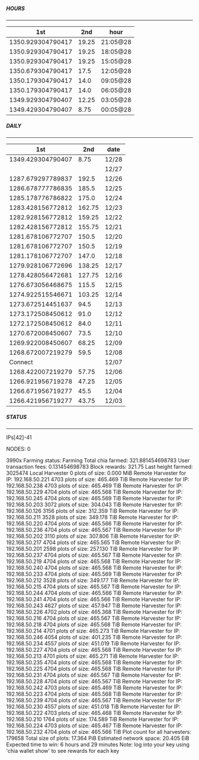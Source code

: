 ##### HOURS
-------

| 1st | 2nd | hour |
|---|----|-----|
|1350.929304790417 | 19.25 | 21:05@28 |
|1350.929304790417 | 19.25 | 18:05@28 |
|1350.929304790417 | 19.25 | 15:05@28 |
|1350.679304790417 | 17.5 | 12:05@28 |
|1350.179304790417 | 14.0 | 09:05@28 |
|1350.179304790417 | 14.0 | 06:05@28 |
|1349.929304790407 | 12.25 | 03:05@28 |
|1349.429304790407 | 8.75 | 00:05@28 |

##### DAILY
-------

| 1st | 2nd | date |
|---|----|-----|
|1349.429304790407 | 8.75 | 12/28 |
| |  | 12/27 |
|1287.679297789837 | 192.5 | 12/26 |
|1286.678777786835 | 185.5 | 12/25 |
|1285.178776786822 | 175.0 | 12/24 |
|1283.428156772812 | 162.75 | 12/23 |
|1282.928156772812 | 159.25 | 12/22 |
|1282.428156772812 | 155.75 | 12/21 |
|1281.678106772707 | 150.5 | 12/20 |
|1281.678106772707 | 150.5 | 12/19 |
|1281.178106772707 | 147.0 | 12/18 |
|1279.928106772696 | 138.25 | 12/17 |
|1278.428056472681 | 127.75 | 12/16 |
|1276.673056468675 | 115.5 | 12/15 |
|1274.922515546671 | 103.25 | 12/14 |
|1273.672514451637 | 94.5 | 12/13 |
|1273.172508450612 | 91.0 | 12/12 |
|1272.172508450612 | 84.0 | 12/11 |
|1270.672008450607 | 73.5 | 12/10 |
|1269.922008450607 | 68.25 | 12/09 |
|1268.672007219279 | 59.5 | 12/08 |
|Connect |  | 12/07 |
|1268.422007219279 | 57.75 | 12/06 |
|1266.921956719278 | 47.25 | 12/05 |
|1266.671956719277 | 45.5 | 12/04 |
|1266.421956719277 | 43.75 | 12/03 |


##### STATUS
-------

IPs[42]-41

NODES: 0


3990x
Farming status: Farming
Total chia farmed: 321.881454698783
User transaction fees: 0.131454698783
Block rewards: 321.75
Last height farmed: 3025474
Local Harvester
   0 plots of size: 0.000 MiB
Remote Harvester for IP: 192.168.50.221
   4703 plots of size: 465.469 TiB
Remote Harvester for IP: 192.168.50.238
   4703 plots of size: 465.469 TiB
Remote Harvester for IP: 192.168.50.229
   4704 plots of size: 465.568 TiB
Remote Harvester for IP: 192.168.50.245
   4704 plots of size: 465.569 TiB
Remote Harvester for IP: 192.168.50.203
   3072 plots of size: 304.043 TiB
Remote Harvester for IP: 192.168.50.126
   3156 plots of size: 312.359 TiB
Remote Harvester for IP: 192.168.50.211
   3528 plots of size: 349.178 TiB
Remote Harvester for IP: 192.168.50.220
   4704 plots of size: 465.566 TiB
Remote Harvester for IP: 192.168.50.236
   4704 plots of size: 465.567 TiB
Remote Harvester for IP: 192.168.50.202
   3110 plots of size: 307.806 TiB
Remote Harvester for IP: 192.168.50.217
   4704 plots of size: 465.565 TiB
Remote Harvester for IP: 192.168.50.201
   2598 plots of size: 257.130 TiB
Remote Harvester for IP: 192.168.50.237
   4704 plots of size: 465.567 TiB
Remote Harvester for IP: 192.168.50.219
   4704 plots of size: 465.568 TiB
Remote Harvester for IP: 192.168.50.240
   4704 plots of size: 465.568 TiB
Remote Harvester for IP: 192.168.50.233
   4704 plots of size: 465.569 TiB
Remote Harvester for IP: 192.168.50.212
   3528 plots of size: 349.177 TiB
Remote Harvester for IP: 192.168.50.215
   4704 plots of size: 465.567 TiB
Remote Harvester for IP: 192.168.50.244
   4704 plots of size: 465.566 TiB
Remote Harvester for IP: 192.168.50.241
   4704 plots of size: 465.566 TiB
Remote Harvester for IP: 192.168.50.243
   4627 plots of size: 457.947 TiB
Remote Harvester for IP: 192.168.50.226
   4702 plots of size: 465.368 TiB
Remote Harvester for IP: 192.168.50.216
   4704 plots of size: 465.567 TiB
Remote Harvester for IP: 192.168.50.218
   4704 plots of size: 465.568 TiB
Remote Harvester for IP: 192.168.50.214
   4701 plots of size: 465.273 TiB
Remote Harvester for IP: 192.168.50.246
   4054 plots of size: 401.235 TiB
Remote Harvester for IP: 192.168.50.234
   4557 plots of size: 451.019 TiB
Remote Harvester for IP: 192.168.50.227
   4704 plots of size: 465.568 TiB
Remote Harvester for IP: 192.168.50.213
   4701 plots of size: 465.271 TiB
Remote Harvester for IP: 192.168.50.235
   4704 plots of size: 465.568 TiB
Remote Harvester for IP: 192.168.50.225
   4704 plots of size: 465.568 TiB
Remote Harvester for IP: 192.168.50.231
   4704 plots of size: 465.567 TiB
Remote Harvester for IP: 192.168.50.228
   4704 plots of size: 465.567 TiB
Remote Harvester for IP: 192.168.50.242
   4703 plots of size: 465.469 TiB
Remote Harvester for IP: 192.168.50.223
   4704 plots of size: 465.568 TiB
Remote Harvester for IP: 192.168.50.239
   4704 plots of size: 465.567 TiB
Remote Harvester for IP: 192.168.50.230
   4557 plots of size: 451.018 TiB
Remote Harvester for IP: 192.168.50.222
   4703 plots of size: 465.468 TiB
Remote Harvester for IP: 192.168.50.210
   1764 plots of size: 174.589 TiB
Remote Harvester for IP: 192.168.50.224
   4703 plots of size: 465.467 TiB
Remote Harvester for IP: 192.168.50.232
   4704 plots of size: 465.566 TiB
Plot count for all harvesters: 179658
Total size of plots: 17.364 PiB
Estimated network space: 20.405 EiB
Expected time to win: 6 hours and 29 minutes
Note: log into your key using 'chia wallet show' to see rewards for each key
